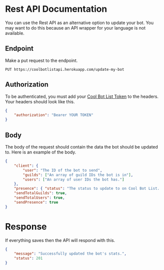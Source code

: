 # Rest API Documentation

You can use the Rest API as an alternative option to update your bot. You may want to do this because an API wrapper for your language is not available.

## Endpoint

Make a put request to the endpoint.

```
PUT https://coolbotlistapi.herokuapp.com/update-my-bot
```

## Authorization

To be authenticated, you must add your [Cool Bot List Token](https://coolbotlist.tk/token) to the headers. Your headers should look like this.

```json
{
    "authorization": "Bearer YOUR TOKEN"
}
```

## Body

The body of the request should contain the data the bot should be updated to. Here is an example of the body.

```json
{
    "client": {
        "user": "The ID of the bot to send",
        "guilds": ["An array of guild IDs the bot is in"],
        "users": ["An array of user IDs the bot has."]
    },
    "presence": { "status": "The status to update to on Cool Bot List. This can be online, idle, dnd, invisible, or mobile." },
    "sendTotalGuilds": true,
    "sendTotalUsers": true,
    "sendPresence": true
}
```

# Response

If everything saves then the API will respond with this.

```json
{
    "message": "Successfully updated the bot's stats.",
    "status": 201
}
```
